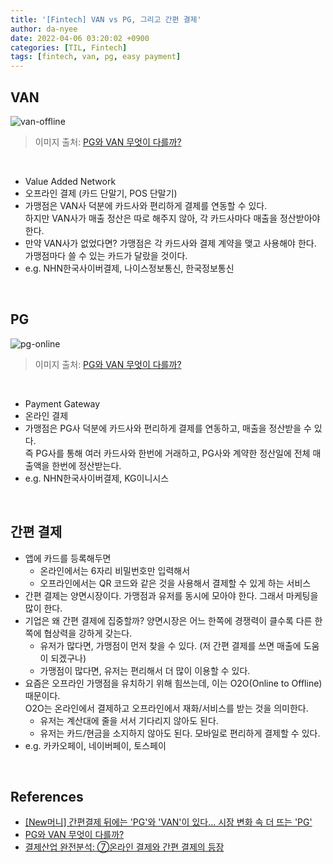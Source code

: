 ```yaml
---
title: '[Fintech] VAN vs PG, 그리고 간편 결제'
author: da-nyee
date: 2022-04-06 03:20:02 +0900
categories: [TIL, Fintech]
tags: [fintech, van, pg, easy payment]
---
```


## VAN

![van-offline](https://user-images.githubusercontent.com/50176238/161807503-f37ac703-4deb-4f11-9fc3-24109675d7dd.png)

> 이미지 출처: [PG와 VAN 무엇이 다를까?](https://blog.tosspayments.com/articles/semo-16)

<br/>

- Value Added Network
- 오프라인 결제 (카드 단말기, POS 단말기)
- 가맹점은 VAN사 덕분에 카드사와 편리하게 결제를 연동할 수 있다.<br/>
하지만 VAN사가 매출 정산은 따로 해주지 않아, 각 카드사마다 매출을 정산받아야 한다.
- 만약 VAN사가 없었다면? 가맹점은 각 카드사와 결제 계약을 맺고 사용해야 한다.<br/>
가맹점마다 쓸 수 있는 카드가 달랐을 것이다.
- e.g. NHN한국사이버결제, 나이스정보통신, 한국정보통신

<br/>

## PG

![pg-online](https://user-images.githubusercontent.com/50176238/161807928-e96f2f7c-72ca-4183-9bb8-22399c4a0e64.png)

> 이미지 출처: [PG와 VAN 무엇이 다를까?](https://blog.tosspayments.com/articles/semo-16)

<br/>

- Payment Gateway
- 온라인 결제
- 가맹점은 PG사 덕분에 카드사와 편리하게 결제를 연동하고, 매출을 정산받을 수 있다.<br/>
즉 PG사를 통해 여러 카드사와 한번에 거래하고, PG사와 계약한 정산일에 전체 매출액을 한번에 정산받는다.
- e.g. NHN한국사이버결제, KG이니시스

<br/>

## 간편 결제

- 앱에 카드를 등록해두면
    - 온라인에서는 6자리 비밀번호만 입력해서
    - 오프라인에서는 QR 코드와 같은 것을 사용해서 결제할 수 있게 하는 서비스
- 간편 결제는 양면시장이다. 가맹점과 유저를 동시에 모아야 한다. 그래서 마케팅을 많이 한다.
- 기업은 왜 간편 결제에 집중할까? 양면시장은 어느 한쪽에 경쟁력이 클수록 다른 한쪽에 협상력을 강하게 갖는다.
    - 유저가 많다면, 가맹점이 먼저 찾을 수 있다. (저 간편 결제를 쓰면 매출에 도움이 되겠구나)
    - 가맹점이 많다면, 유저는 편리해서 더 많이 이용할 수 있다.
- 요즘은 오프라인 가맹점을 유치하기 위해 힘쓰는데, 이는 O2O(Online to Offline) 때문이다.<br/>
O2O는 온라인에서 결제하고 오프라인에서 재화/서비스를 받는 것을 의미한다.
    - 유저는 계산대에 줄을 서서 기다리지 않아도 된다.
    - 유저는 카드/현금을 소지하지 않아도 된다. 모바일로 편리하게 결제할 수 있다.
- e.g. 카카오페이, 네이버페이, 토스페이

<br/>

## References

- [[New머니] 간편결제 뒤에는 'PG'와 'VAN'이 있다... 시장 변화 속 더 뜨는 'PG'](https://www.techm.kr/news/articleView.html?idxno=70586)
- [PG와 VAN 무엇이 다를까?](https://blog.tosspayments.com/articles/semo-16)
- [결제산업 완전분석: ⑦온라인 결제와 간편 결제의 등장](https://yozm.wishket.com/magazine/detail/1209/)